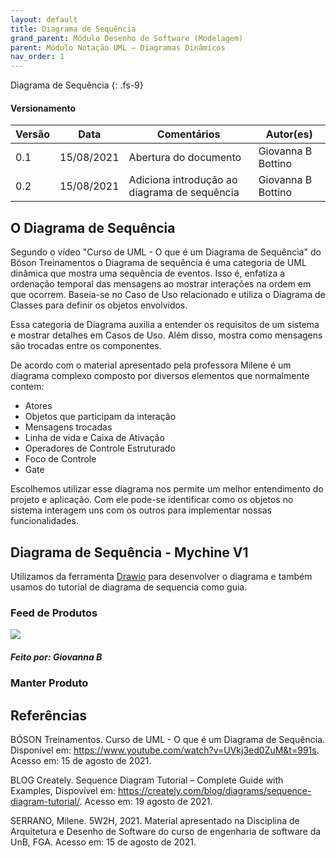 ```yaml
---
layout: default
title: Diagrama de Sequência
grand_parent: Módulo Desenho de Software (Modelagem)
parent: Módulo Notação UML – Diagramas Dinâmicos
nav_order: 1
---
```


Diagrama de Sequência
{: .fs-9}

#### Versionamento

|Versão | Data | Comentários | Autor(es) |
|-------|------|-------------|-----------|
|0.1|15/08/2021| Abertura do documento| Giovanna B Bottino|
|0.2|15/08/2021| Adiciona introdução ao diagrama de sequência| Giovanna B Bottino|

## O Diagrama de Sequência

Segundo o vídeo "Curso de UML - O que é um Diagrama de Sequência" do Bóson Treinamentos o Diagrama de sequência é uma categoria de UML dinâmica que mostra uma sequência de eventos. Isso é, enfatiza a ordenação temporal das mensagens ao mostrar interações na ordem em que ocorrem. Baseia-se no Caso de Uso relacionado e utiliza o Diagrama de Classes para definir os objetos envolvidos. 

Essa categoria de Diagrama auxilia a entender os requisitos de um sistema e mostrar detalhes em Casos de Uso. Além disso, mostra como mensagens são trocadas entre os componentes. 

De acordo com o material apresentado pela professora Milene é um diagrama complexo composto por diversos elementos que normalmente contem: 
- Atores
- Objetos que participam da interação 
- Mensagens trocadas 
- Linha de vida e Caixa de Ativação 
- Operadores de Controle Estruturado 
- Foco de Controle 
- Gate

Escolhemos utilizar esse diagrama nos permite um melhor entendimento do projeto e aplicação. Com ele pode-se identificar como os objetos no sistema interagem uns com os outros para implementar nossas funcionalidades.

## Diagrama de Sequência - Mychine V1

Utilizamos da ferramenta [Drawio](https://app.diagrams.net/) para desenvolver o diagrama e também usamos do tutorial de diagrama de sequencia como guia. 
### Feed de Produtos


<a href="{{ site.baseurl }}/assets/images/sequencia/feed.png" data-toggle="lightbox">
  <img src="{{ site.baseurl }}/assets/images/sequencia/feed.png" class="img-fluid" />
</a>

##### Feito por: Giovanna B

### Manter Produto

## Referências

BÓSON Treinamentos. Curso de UML - O que é um Diagrama de Sequência. Disponível em: https://www.youtube.com/watch?v=UVkj3ed0ZuM&t=991s. Acesso em: 15 de agosto de 2021.

BLOG Creately. Sequence Diagram Tutorial – Complete Guide with Examples, Dispovível em: https://creately.com/blog/diagrams/sequence-diagram-tutorial/. Acesso em: 19 agosto de 2021.

SERRANO, Milene. 5W2H, 2021. Material apresentado na Disciplina de Arquitetura e Desenho de Software do curso de engenharia de software da UnB, FGA. Acesso em: 15 de agosto de 2021.